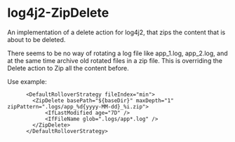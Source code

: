 # log4j2-ZipDelete
An implementation of a delete action for log4j2, that zips the content that is about to be deleted.

There seems to be no way of rotating a log file like app_1.log, app_2.log, and at the same time archive old rotated files in a zip file. This is overriding the Delete action to Zip all the content before.

Use example:

		  <DefaultRolloverStrategy fileIndex="min">
			<ZipDelete basePath="${baseDir}" maxDepth="1" zipPattern=".logs/app_%d{yyyy-MM-dd}_%i.zip">
				<IfLastModified age="7D" />
				<IfFileName glob=".logs/app*.log" />
			</ZipDelete>
		  </DefaultRolloverStrategy>
